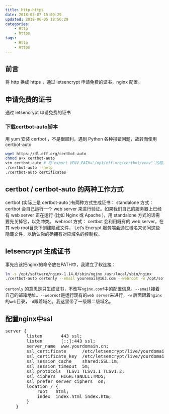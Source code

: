 ```yaml
---
title: http-https
date: 2018-05-07 15:09:29
updated: 2018-06-05 18:56:29
categories:
    - Http
    - https
tags:
    - Http
    - Https
---
```

## 前言
将 http 换成 https ，通过 letsencrypt 申请免费的证书，nginx 配置。

## 申请免费的证书
通过 letsencrypt 申请免费的证书

### 下载certbot-auto脚本
用 yum 安装 certbot ，不是很顺利，遇到 Python 各种报错问题，故转而使用 certbot-auto
``` bash
wget https://dl.eff.org/certbot-auto
chmod a+x certbot-auto
vim certbot-auto # 将`export VENV_PATH="/opt/eff.org/certbot/venv"`的路径改为`export VENV_PATH="/opt/software/certbot/venv"`
./certbot-auto --help
./certbot-auto certificates
```
<!-- more -->

## certbot / certbot-auto 的两种工作方式
certbot (实际上是 certbot-auto )有两种方式生成证书：
standalone 方式：
certbot 会自己运行一个 web server 来进行验证。如果我们自己的服务器上已经有 web server 正在运行 (比如 Nginx 或 Apache )，用 standalone 方式的话需要先关掉它，以免冲突。
webroot 方式：
certbot 会利用既有的 web server，在其 web root目录下创建隐藏文件， Let’s Encrypt 服务端会通过域名来访问这些隐藏文件，以确认你的确拥有对应域名的控制权。

## letsencrypt 生成证书
事先应该把nginx的命令放在PATH中，我建立了软连接：
``` bash
ln -s /opt/software/nginx-1.14.0/sbin/nginx /usr/local/sbin/nginx
./certbot-auto certonly --email youremail@163.com --webroot -w /opt/software/nginx-1.14.0/html -d yourdomain.cn -d www.yourdomain.cn
```
`certonly` 的意思是只生成证书，不改写`nginx.conf`中的配置信息。`--email`接着自己的邮箱地址。`--webroot`是运行现有的`web server`来进行，`-w` 后面跟着`nginx`的`web`目录，`-d`跟着域名。我这里带了一级跟二级域名。

## 配置nginx中ssl
<pre>
server {
        listen       443 ssl;
        listen       [::]:443 ssl;
        server_name  www.yourdomain.cn;
        ssl_certificate      /etc/letsencrypt/live/yourdomain.cn/fullchain.pem;
        ssl_certificate_key  /etc/letsencrypt/live/yourdomain.cn/privkey.pem;
        ssl_session_cache    shared:SSL:1m;
        ssl_session_timeout  5m;
        ssl_protocols  TLSv1 TLSv1.1 TLSv1.2;
        ssl_ciphers  HIGH:!aNULL:!MD5;
        ssl_prefer_server_ciphers  on;
        location / {
            root   html;
            index  index.html index.htm;
        }
    }
</pre>
